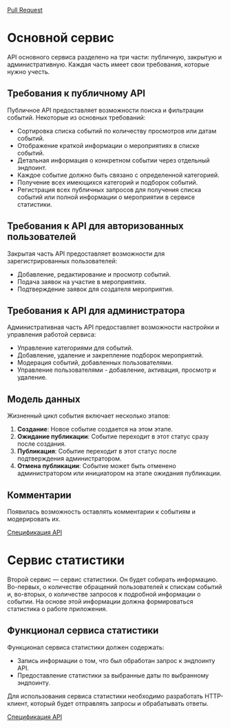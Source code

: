 [Pull Request](https://github.com/alesya87/java-explore-with-me/pull/5)

# Основной сервис

API основного сервиса разделено на три части: публичную, закрытую и административную. Каждая часть имеет свои требования, которые нужно учесть.

## Требования к публичному API

Публичное API предоставляет возможности поиска и фильтрации событий. Некоторые из основных требований:

- Сортировка списка событий по количеству просмотров или датам событий.
- Отображение краткой информации о мероприятиях в списке событий.
- Детальная информация о конкретном событии через отдельный эндпоинт.
- Каждое событие должно быть связано с определенной категорией.
- Получение всех имеющихся категорий и подборок событий.
- Регистрация всех публичных запросов для получения списка событий или полной информации о мероприятии в сервисе статистики.

## Требования к API для авторизованных пользователей

Закрытая часть API предоставляет возможности для зарегистрированных пользователей:

- Добавление, редактирование и просмотр событий.
- Подача заявок на участие в мероприятиях.
- Подтверждение заявок для создателя мероприятия.

## Требования к API для администратора

Административная часть API предоставляет возможности настройки и управления работой сервиса:

- Управление категориями для событий.
- Добавление, удаление и закрепление подборок мероприятий.
- Модерация событий, добавленных пользователями.
- Управление пользователями - добавление, активация, просмотр и удаление.

## Модель данных

Жизненный цикл события включает несколько этапов:

1. **Создание**: Новое событие создается на этом этапе.
2. **Ожидание публикации**: Событие переходит в этот статус сразу после создания.
3. **Публикация**: Событие переходит в этот статус после подтверждения администратором.
4. **Отмена публикации**: Событие может быть отменено администратором или инициатором на этапе ожидания публикации.

## Комментарии

Появилась возможность оставлять комментарии к событиям и модерировать их.

[Спецификация API](ewm-main-service-spec.json)

# Сервис статистики

Второй сервис — сервис статистики. Он будет собирать информацию. Во-первых, о количестве обращений пользователей к спискам событий и, во-вторых, о количестве запросов к подробной информации о событии. На основе этой информации должна формироваться статистика о работе приложения.

## Функционал сервиса статистики

Функционал сервиса статистики должен содержать:
- Запись информации о том, что был обработан запрос к эндпоинту API.
- Предоставление статистики за выбранные даты по выбранному эндпоинту.

Для использования сервиса статистики необходимо разработать HTTP-клиент, который будет отправлять запросы и обрабатывать ответы.

[Спецификация API](ewm-stats-service-spec.json)